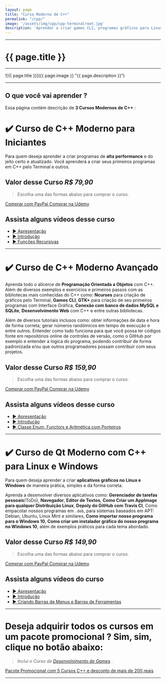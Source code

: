 ```yaml
---
layout: page
title: "Curso Moderno de C++"
permalink: "/cpp/"
image: '/assets/img/cpp/cpp-terminalroot.jpg'
description: 'Aprendar a criar games CLI, programas gráficos para Linux e Windows, AppImages e entre muitas outras coisas.'
---
```


---

# {{ page.title }}

---

![{{ page.title }}]({{ page.image }} "{{ page.description }}")

---

## O que você vai aprender ? 
Essa página contém descrição de **3 Cursos Modernos de C++** :

# ✔️  Curso de C++ Moderno para Iniciantes
Para quem deseja aprender a criar programas de **alta performance** e do jeito certo e atualizado. Você aprenderá a criar seus primeiros programas em C++ pelo Terminal e outros.

## Valor desse Curso *R$ 79,90*
> Escolha uma das formas abaixo para comprar o curso.

<a href="https://cutt.ly/Cpaypal_i" class="btn btn-lg btn-info btn-block my-2 py-3">
  <i class="fab fa-paypal"></i> Comprar com PayPal
</a>

<a href="https://cutt.ly/CppIniciante" class="btn btn-lg btn-danger btn-block my-2 py-3">
  <i class="fas fa-graduation-cap"></i> Comprar na Udemy
</a>

## Assista alguns vídeos desse curso
+ [▶️  Apresentação](https://www.youtube.com/watch?v=C4HPF6vwZS4)
+ [▶️  Introdução](https://www.youtube.com/watch?v=a-WTdgb9mFc)
+ [▶️  Funções Recursivas](https://www.youtube.com/watch?v=QSqOJ7YAlBM)

---

# ✔️  Curso de C++ Moderno Avançado
Aprenda todo o alicerce de **Programação Orientada a Objetos** com C++. Além de diversos exemplos e exercícios e primeiros passos com as bibliotecas mais conhecidas do C++ como: **Ncurses** para criação de gráficos pelo Terminal, **Games CLI**, **GTK+** para criação de seu primeiros programas com Interface Gráfica, **Conexão com banco de dados MySQL e SQLite**, **Desenvolvimento Web** com C++ e entre outras bibliotecas.

Além de diversos tutoriais inclusos como: obter informações de data e hora de forma correta; gerar números randômicos em tempo de execução e entre outros. Entender como tudo funciona para que você possa ler códigos fonte em repositórios online de controles de versão, como o GitHub por exemplo e entender a lógica do programa, podendo contribuir de forma padronizada e/ou que outros programadores possam contribuir com seus projetos.

## Valor desse Curso *R$ 159,90*
> Escolha uma das formas abaixo para comprar o curso.

<a href="https://cutt.ly/Cpaypal_a" class="btn btn-lg btn-info btn-block my-2 py-3">
  <i class="fab fa-paypal"></i> Comprar com PayPal
</a>

<a href="https://cutt.ly/CppAvancado" class="btn btn-lg btn-danger btn-block my-2 py-3">
  <i class="fas fa-graduation-cap"></i> Comprar na Udemy
</a>

## Assista alguns vídeos desse curso
+ [▶️  Apresentação](https://www.youtube.com/watch?v=7cLGQUxDQKU)
+ [▶️  Introdução](https://www.youtube.com/watch?v=v0pn-FC0s64)
+ [▶️  Classe Enum, Functors e Aritmética com Ponteiros](https://www.youtube.com/watch?v=PBD4mdyYOkU)

---

# ✔️  Curso de Qt Moderno com C++ para Linux e Windows
Para quem deseja aprender a criar **aplicativos gráficos no Linux e Windows** de maneira prática, simples e da forma correta.

Aprenda a desenvolver diversos aplicativos como: **Gerenciador de tarefas pessoais**(ToDo), **Navegador**, **Editor de Textos**, **Como Criar um AppImage para qualquer Distribuição Linux**, **Depoly do GitHub com Travis CI**, Como empacotar nossos programas em `.deb`, para sistemas baseados em APT: Debian, Ubuntu, Linux Mint e similares, **Como importar nosso programa para o Windows 10**, **Como criar um instalador gráfico do nosso programa no Windows 10**, além de exemplos práticos para cada tema abordado.

## Valor desse Curso *R$ 149,90*
> Escolha uma das formas abaixo para comprar o curso.

<a href="https://cutt.ly/Cpaypal_qt" class="btn btn-lg btn-info btn-block my-2 py-3">
  <i class="fab fa-paypal"></i> Comprar com PayPal
</a>

<a href="https://cutt.ly/CppQt" class="btn btn-lg btn-danger btn-block my-2 py-3">
  <i class="fas fa-graduation-cap"></i> Comprar na Udemy
</a>

## Assista alguns vídeos do curso
+ [▶️  Apresentação](https://www.youtube.com/watch?v=y-Lvlp2YWhA)
+ [▶️  Introdução](https://www.youtube.com/watch?v=gi4Htu-W-HE)
+ [▶️  Criando Barras de Menus e Barras de Ferramentas](https://www.youtube.com/watch?v=4fObtgAE2-s)

---

# Deseja adquirir todos os cursos em um pacote promocional ? Sim, sim, clique no botão abaixo:
> *Inclui o Curso de [Desenvolvimento de Games](https://terminalroot.com.br/games)* .

<a href="https://cutt.ly/promocpp" class="btn btn-lg btn-success btn-block my-2 py-3">
  <i class="fas fa-graduation-cap"></i> Pacote Promocional com 5 Cursos C++ e desconto de mais de 200 reais
</a>


---


